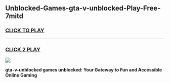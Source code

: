 
## Unblocked-Games-gta-v-unblocked-Play-Free-7mitd
<h3>
<a href="https://premium76.site?title=gta-v-unblocked&ref=19M">CLICK TO PLAY</a></h3>
<hr>

<h3>
<a href="https://premium76.site?title=gta-v-unblocked&ref=19M">CLICK 2 PLAY</a>
  
</h3>

<a href="https://premium76.site?title=gta-v-unblocked&ref=19M"><img src="https://clearcache.store/games.png"></a>


**gta-v-unblocked games unblocked: Your Gateway to Fun and Accessible Online Gaming**
